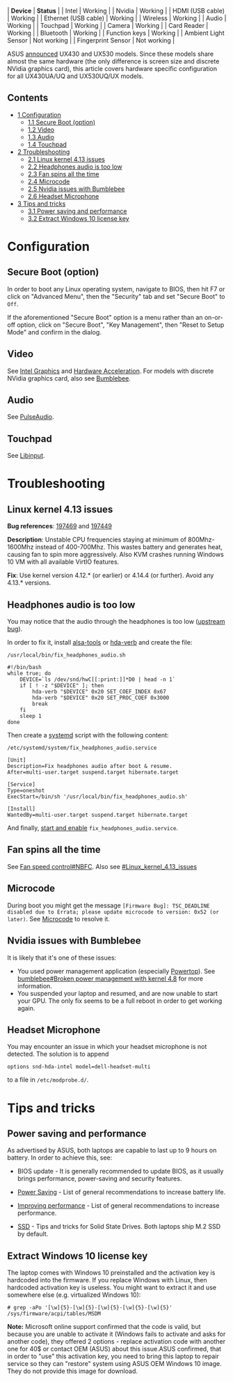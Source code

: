 | **Device** | **Status** |
| Intel | Working |
| Nvidia | Working |
| HDMI (USB cable) | Working |
| Ethernet (USB cable) | Working |
| Wireless | Working |
| Audio | Working |
| Touchpad | Working |
| Camera | Working |
| Card Reader | Working |
| Bluetooth | Working |
| Function keys | Working |
| Ambient Light Sensor | Not working |
| Fingerprint Sensor | Not working |

ASUS [announced](https://www.asus.com/News/q0npwWGXCqpxoVf8) UX430 and UX530 models. Since these models share almost the same hardware (the only difference is screen size and discrete NVidia graphics card), this article covers hardware specific configuration for all UX430UA/UQ and UX530UQ/UX models.

## Contents

*   [1 Configuration](#Configuration)
    *   [1.1 Secure Boot (option)](#Secure_Boot_.28option.29)
    *   [1.2 Video](#Video)
    *   [1.3 Audio](#Audio)
    *   [1.4 Touchpad](#Touchpad)
*   [2 Troubleshooting](#Troubleshooting)
    *   [2.1 Linux kernel 4.13 issues](#Linux_kernel_4.13_issues)
    *   [2.2 Headphones audio is too low](#Headphones_audio_is_too_low)
    *   [2.3 Fan spins all the time](#Fan_spins_all_the_time)
    *   [2.4 Microcode](#Microcode)
    *   [2.5 Nvidia issues with Bumblebee](#Nvidia_issues_with_Bumblebee)
    *   [2.6 Headset Microphone](#Headset_Microphone)
*   [3 Tips and tricks](#Tips_and_tricks)
    *   [3.1 Power saving and performance](#Power_saving_and_performance)
    *   [3.2 Extract Windows 10 license key](#Extract_Windows_10_license_key)

# Configuration

## Secure Boot (option)

In order to boot any Linux operating system, navigate to BIOS, then hit F7 or click on "Advanced Menu", then the "Security" tab and set "Secure Boot" to `Off`.

If the aforementioned "Secure Boot" option is a menu rather than an on-or-off option, click on "Secure Boot", "Key Management", then "Reset to Setup Mode" and confirm in the dialog.

## Video

See [Intel Graphics](/index.php/Intel_graphics#Installation "Intel graphics") and [Hardware Acceleration](/index.php/Hardware_video_acceleration "Hardware video acceleration"). For models with discrete NVidia graphics card, also see [Bumblebee](/index.php/Bumblebee "Bumblebee").

## Audio

See [PulseAudio](/index.php/PulseAudio "PulseAudio").

## Touchpad

See [Libinput](/index.php/Libinput "Libinput").

# Troubleshooting

## Linux kernel 4.13 issues

**Bug references**: [197469](https://bugzilla.kernel.org/show_bug.cgi?id=197469) and [197449](https://bugzilla.kernel.org/show_bug.cgi?id=197449)

**Description**: Unstable CPU frequencies staying at minimum of 800Mhz-1600Mhz instead of 400-700Mhz. This wastes battery and generates heat, causing fan to spin more aggressively. Also KVM crashes running Windows 10 VM with all available VirtIO features.

**Fix**: Use kernel version 4.12.* (or earlier) or 4.14.4 (or further). Avoid any 4.13.* versions.

## Headphones audio is too low

You may notice that the audio through the headphones is too low ([upstream bug](https://bugs.launchpad.net/ubuntu/+source/alsa-driver/+bug/1648183)).

In order to fix it, install [alsa-tools](https://www.archlinux.org/packages/?name=alsa-tools) or [hda-verb](https://aur.archlinux.org/packages/hda-verb/) and create the file:

 `/usr/local/bin/fix_headphones_audio.sh` 
```
#!/bin/bash
while true; do
	DEVICE=`ls /dev/snd/hwC[[:print:]]*D0 | head -n 1`
	if [ ! -z "$DEVICE" ]; then
		hda-verb "$DEVICE" 0x20 SET_COEF_INDEX 0x67
		hda-verb "$DEVICE" 0x20 SET_PROC_COEF 0x3000
		break
	fi
	sleep 1
done

```

Then create a [systemd](/index.php/Systemd "Systemd") script with the following content:

 `/etc/systemd/system/fix_headphones_audio.service` 
```
[Unit]
Description=Fix headphones audio after boot & resume.
After=multi-user.target suspend.target hibernate.target

[Service]
Type=oneshot
ExecStart=/bin/sh '/usr/local/bin/fix_headphones_audio.sh'

[Install]
WantedBy=multi-user.target suspend.target hibernate.target

```

And finally, [start and enable](/index.php/Systemd#Using_units "Systemd") `fix_headphones_audio.service`.

## Fan spins all the time

See [Fan speed control#NBFC](/index.php/Fan_speed_control#NBFC "Fan speed control"). Also see [#Linux_kernel_4.13_issues](#Linux_kernel_4.13_issues)

## Microcode

During boot you might get the message `[Firmware Bug]: TSC_DEADLINE disabled due to Errata; please update microcode to version: 0x52 (or later)`. See [Microcode](/index.php/Microcode "Microcode") to resolve it.

## Nvidia issues with Bumblebee

It is likely that it's one of these issues:

*   You used power management application (especially [Powertop](/index.php/Powertop "Powertop")). See [bumblebee#Broken power management with kernel 4.8](/index.php/Bumblebee#Broken_power_management_with_kernel_4.8 "Bumblebee") for more information.
*   You suspended your laptop and resumed, and are now unable to start your GPU. The only fix seems to be a full reboot in order to get working again.

## Headset Microphone

You may encounter an issue in which your headset microphone is not detected. The solution is to append

```
options snd-hda-intel model=dell-headset-multi

```

to a file in `/etc/modprobe.d/`.

# Tips and tricks

## Power saving and performance

As advertised by ASUS, both laptops are capable to last up to 9 hours on battery. In order to achieve this, see:

*   BIOS update - It is generally recommended to update BIOS, as it usually brings performance, power-saving and security features.

*   [Power Saving](/index.php/Power_Saving "Power Saving") - List of general recommendations to increase battery life.

*   [Improving performance](/index.php/Improving_performance "Improving performance") - List of general recommendations to increase performance.

*   [SSD](/index.php/SSD "SSD") - Tips and tricks for Solid State Drives. Both laptops ship M.2 SSD by default.

## Extract Windows 10 license key

The laptop comes with Windows 10 preinstalled and the activation key is hardcoded into the firmware. If you replace Windows with Linux, then hardcoded activation key is useless. You might want to extract it and use somewhere else (e.g. virtualized Windows 10):

```
# grep -aPo '[\w]{5}-[\w]{5}-[\w]{5}-[\w]{5}-[\w]{5}' /sys/firmware/acpi/tables/MSDM

```

**Note:** Microsoft online support confirmed that the code is valid, but because you are unable to activate it (Windows fails to activate and asks for another code), they offered 2 options - replace activation code with another one for 40$ or contact OEM (ASUS) about this issue.ASUS confirmed, that in order to "use" this activation key, you need to bring this laptop to repair service so they can "restore" system using ASUS OEM Windows 10 image. They do not provide this image for download.